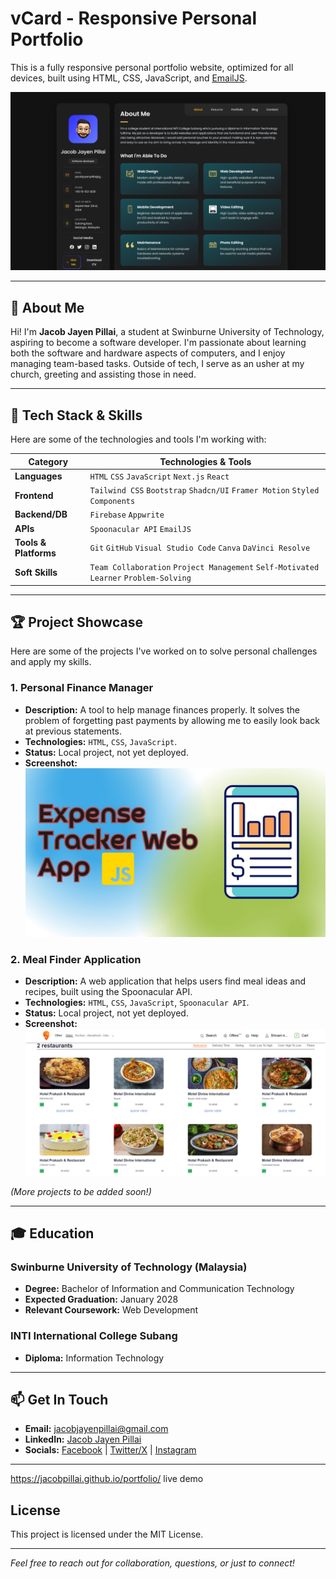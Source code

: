 # vCard - Responsive Personal Portfolio

This is a fully responsive personal portfolio website, optimized for all devices, built using HTML, CSS, JavaScript, and [EmailJS](https://www.emailjs.com/).

![vCard Desktop Demo](./website-demo-image/Screenshot%202025-07-07%20151450_desktop.png "Desktop Demo")
<!-- Add your mobile screenshot when ready -->

---

## 👋 About Me

Hi! I'm **Jacob Jayen Pillai**, a student at Swinburne University of Technology, aspiring to become a software developer. I'm passionate about learning both the software and hardware aspects of computers, and I enjoy managing team-based tasks. Outside of tech, I serve as an usher at my church, greeting and assisting those in need.

---

## 🚀 Tech Stack & Skills

Here are some of the technologies and tools I'm working with:

| Category          | Technologies & Tools                                                              |
| ----------------- | --------------------------------------------------------------------------------- |
| **Languages**     | `HTML` `CSS` `JavaScript` `Next.js` `React`                                       |
| **Frontend**      | `Tailwind CSS` `Bootstrap` `Shadcn/UI` `Framer Motion` `Styled Components`        |
| **Backend/DB**    | `Firebase` `Appwrite`                                                             |
| **APIs**          | `Spoonacular API` `EmailJS`                                                       |
| **Tools & Platforms** | `Git` `GitHub` `Visual Studio Code` `Canva` `DaVinci Resolve`                     |
| **Soft Skills**   | `Team Collaboration` `Project Management` `Self-Motivated Learner` `Problem-Solving` |

---

## 🏆 Project Showcase

Here are some of the projects I've worked on to solve personal challenges and apply my skills.

### 1. Personal Finance Manager
*   **Description:** A tool to help manage finances properly. It solves the problem of forgetting past payments by allowing me to easily look back at previous statements.
*   **Technologies:** `HTML`, `CSS`, `JavaScript`.
*   **Status:** Local project, not yet deployed.
*   **Screenshot:** ![Expense Tracker Project](./assets/images/expense%20tracker%20js.jpg)

### 2. Meal Finder Application
*   **Description:** A web application that helps users find meal ideas and recipes, built using the Spoonacular API.
*   **Technologies:** `HTML`, `CSS`, `JavaScript`, `Spoonacular API`.
*   **Status:** Local project, not yet deployed.
*   **Screenshot:** ![Meal Finder Project](./assets/images/(meal_finder-17thDec2024).png)

*(More projects to be added soon!)*

---

## 🎓 Education

### Swinburne University of Technology (Malaysia)
*   **Degree:** Bachelor of Information and Communication Technology
*   **Expected Graduation:** January 2028
*   **Relevant Coursework:** Web Development

### INTI International College Subang
*   **Diploma:** Information Technology

---

## 📫 Get In Touch

- **Email:** [jacobjayenpillai@gmail.com](mailto:jacobjayenpillai@gmail.com)
- **LinkedIn:** [Jacob Jayen Pillai](https://www.linkedin.com/in/jacob-jayen-pillai-130a6233b/)
- **Socials:** [Facebook](https://www.facebook.com/profile.php?id=100010366686226) | [Twitter/X](https://x.com/JacobP77061) | [Instagram](https://www.instagram.com/jacob_0922_/?next=%2F)

---

https://jacobpillai.github.io/portfolio/ live demo

## License

This project is licensed under the MIT License.

---

*Feel free to reach out for collaboration, questions, or just to connect!*
